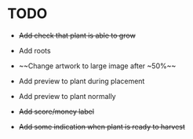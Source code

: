 #  TODO

* ~~Add check that plant is able to grow~~

* Add roots

* ~~Change artwork to large image after ~50%~~

* Add preview to plant during placement

* Add preview to plant normally

* ~~Add score/money label~~

* ~~Add some indication when plant is ready to harvest~~
